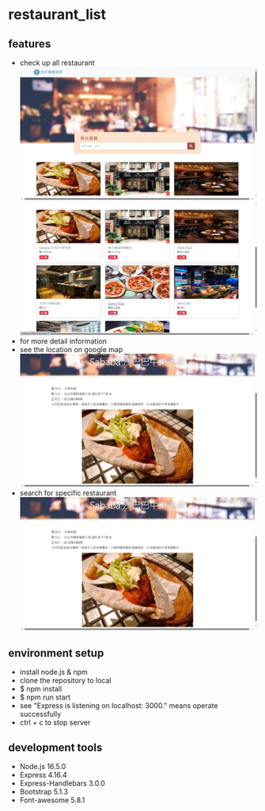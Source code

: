 # restaurant_list
## features
* check up all restaurant
![image](https://github.com/YenYu-Tung/restaurant_list/blob/master/res-list-main.png)![image](https://github.com/YenYu-Tung/restaurant_list/blob/master/res-list-main2.png)
* for more detail information
* see the location on google map
![image](https://github.com/YenYu-Tung/restaurant_list/blob/master/res-list-show.png)
* search for specific restaurant
![image](https://github.com/YenYu-Tung/restaurant_list/blob/master/res-list-show.png)
## environment setup
* install node.js & npm
* clone the repository to local
* $ npm install
* $ npm run start
* see "Express is listening on localhost: 3000." means operate successfully
* ctrl + c to stop server
## development tools
* Node.js 16.5.0
* Express 4.16.4
* Express-Handlebars 3.0.0
* Bootstrap 5.1.3
* Font-awesome 5.8.1
